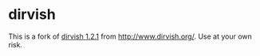 dirvish
=======

This is a fork of [dirvish 1.2.1](http://www.dirvish.org/dirvish-1.2.1.tgz) from http://www.dirvish.org/. Use at your own risk.
